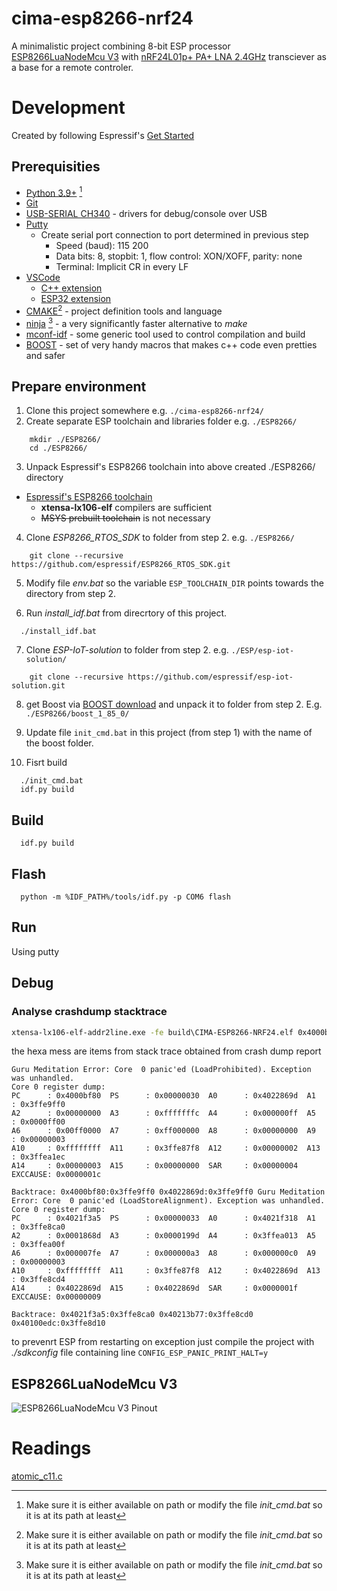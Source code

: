 # cima-esp8266-nrf24

A minimalistic project combining 8-bit ESP processor [ESP8266LuaNodeMcu V3](https://www.laskakit.cz/iot-esp8266-lua-nodemcu-v3-wifi-modul--tcp-ip/) with [nRF24L01p+ PA+ LNA 2.4GHz](https://www.laskakit.cz/bezdratovy-modul-nrf24l01p--pa--lna-2-4ghz/) transciever as a base for a remote controler.

# Development

Created by following Espressif's [Get Started](https://docs.espressif.com/projects/esp8266-rtos-sdk/en/latest/get-started/index.html)

## Prerequisities

- [Python 3.9+](https://www.python.org/downloads/) [^1]
- [Git](https://git-scm.com/download/win)
- [USB-SERIAL CH340](https://www.wch-ic.com/search?q=CH340&t=downloads) -  drivers for debug/console over USB
- [Putty](https://www.chiark.greenend.org.uk/~sgtatham/putty/latest.html)
  - Create serial port connection to port determined in previous step
    - Speed (baud): 115 200
    - Data bits: 8, stopbit: 1, flow control: XON/XOFF, parity: none
    - Terminal: Implicit CR in every LF
- [VSCode](https://code.visualstudio.com/)
  - [C++ extension](https://marketplace.visualstudio.com/items?itemName=ms-vscode.cpptools)
  - [ESP32 extension](https://marketplace.visualstudio.com/items?itemName=espressif.esp-idf-extension)
- [CMAKE](https://cmake.org/)[^1] - project definition tools and language
- [ninja](https://github.com/ninja-build/ninja/releases) [^1] - a very significantly faster alternative to _make_
- [mconf-idf](https://github.com/espressif/kconfig-frontends/releases/) - some generic tool used to control compilation and build
- [BOOST](https://www.boost.org/users/download/) - set of very handy macros that makes c++ code even pretties and safer

[^1]: Make sure it is either available on path or modify the file *init_cmd.bat* so it is at its path at least
## Prepare environment

1. Clone this project somewhere e.g. `./cima-esp8266-nrf24/`
2. Create separate ESP toolchain and libraries folder e.g. `./ESP8266/`
```
    mkdir ./ESP8266/
    cd ./ESP8266/
```
3. Unpack Espressif's ESP8266 toolchain into above created ./ESP8266/ directory
- [Espressif's ESP8266 toolchain](https://docs.espressif.com/projects/esp8266-rtos-sdk/en/latest/get-started/windows-setup.html)
  - **xtensa-lx106-elf** compilers are sufficient
  - ~~MSYS prebuilt toolchain~~ is not necessary
4. Clone _ESP8266_RTOS_SDK_ to folder from step 2. e.g. `./ESP8266/`
```
    git clone --recursive https://github.com/espressif/ESP8266_RTOS_SDK.git
```
5. Modify file *env.bat* so the variable `ESP_TOOLCHAIN_DIR` points towards the directory from step 2.

6. Run *install_idf.bat* from direcrtory of this project.
```
  ./install_idf.bat
```
7. Clone _ESP-IoT-solution_ to folder from step 2. e.g. `./ESP/esp-iot-solution/`
```
    git clone --recursive https://github.com/espressif/esp-iot-solution.git
```
8. get Boost via [BOOST download](https://www.boost.org/users/download/) and unpack it to folder from step 2. E.g. `./ESP8266/boost_1_85_0/`

9. Update file `init_cmd.bat` in this project (from step 1) with the name of the boost folder.
10. Fisrt build
```
  ./init_cmd.bat
  idf.py build
```

## Build
```
  idf.py build
```

## Flash
```
  python -m %IDF_PATH%/tools/idf.py -p COM6 flash
```

## Run
Using putty

## Debug

### Analyse crashdump stacktrace

```bat
xtensa-lx106-elf-addr2line.exe -fe build\CIMA-ESP8266-NRF24.elf 0x4000bf80:0x3ffe9ff0 0x4022869d:0x3ffe9ff0
```

the hexa mess are items from stack trace obtained from crash dump report

```
Guru Meditation Error: Core  0 panic'ed (LoadProhibited). Exception was unhandled.
Core 0 register dump:
PC      : 0x4000bf80  PS      : 0x00000030  A0      : 0x4022869d  A1      : 0x3ffe9ff0
A2      : 0x00000000  A3      : 0xfffffffc  A4      : 0x000000ff  A5      : 0x0000ff00
A6      : 0x00ff0000  A7      : 0xff000000  A8      : 0x00000000  A9      : 0x00000003
A10     : 0xffffffff  A11     : 0x3ffe87f8  A12     : 0x00000002  A13     : 0x3ffea1ec
A14     : 0x00000003  A15     : 0x00000000  SAR     : 0x00000004  EXCCAUSE: 0x0000001c

Backtrace: 0x4000bf80:0x3ffe9ff0 0x4022869d:0x3ffe9ff0 Guru Meditation Error: Core  0 panic'ed (LoadStoreAlignment). Exception was unhandled.
Core 0 register dump:
PC      : 0x4021f3a5  PS      : 0x00000033  A0      : 0x4021f318  A1      : 0x3ffe8ca0
A2      : 0x0001868d  A3      : 0x0000199d  A4      : 0x3ffea013  A5      : 0x3ffea00f
A6      : 0x000007fe  A7      : 0x000000a3  A8      : 0x000000c0  A9      : 0x00000003
A10     : 0xffffffff  A11     : 0x3ffe87f8  A12     : 0x4022869d  A13     : 0x3ffe8cd4
A14     : 0x4022869d  A15     : 0x4022869d  SAR     : 0x0000001f  EXCCAUSE: 0x00000009

Backtrace: 0x4021f3a5:0x3ffe8ca0 0x40213b77:0x3ffe8cd0 0x40100edc:0x3ffe8d10
```

to prevenrt ESP from restarting on exception just compile the project with *./sdkconfig* file containing line `CONFIG_ESP_PANIC_PRINT_HALT=y`

## ESP8266LuaNodeMcu V3

![ESP8266LuaNodeMcu V3 Pinout](https://www.laskakit.cz/user/related_files/nodemcuv3_0-pinout.jpg)

# Readings

[atomic_c11.c](https://github.com/iot-lab/riot-upstream/blob/master/core/atomic_c11.c)